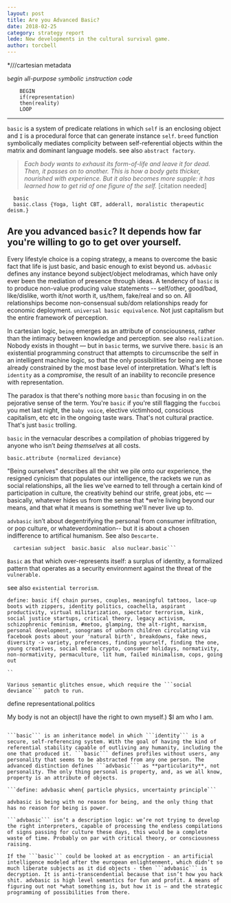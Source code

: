 ```yaml
---
layout: post
title: Are you Advanced Basic? 
date: 2018-02-25
category: strategy report
lede: New developments in the cultural survival game. 
author: torcbell
---
```


*///cartesian metadata


```b```*egin* ```a```*ll-purpose* ```s```*ymbolic* ```i```*nstruction* ```c```*ode* 

```   
    BEGIN 
    if(representation)
    then(reality) 
    LOOP 
```
------------------------------------------------------------------------------------------------------------------------------



```basic``` is a system of predicate relations in which ```self``` is an enclosing object and ````I```` is a procedural force that can generate instance ````self````.  ```breed``` function symbolically mediates complicity between self-referential objects within the matrix and dominant language models. see also ```abstract factory```. 

> *Each body wants to exhaust its form-of-life and leave it for dead. Then, it passes on to another. This is how a
body gets thicker, nourished with experience. But it also becomes more supple: it has learned how to get rid of one
figure of the self.* [citation needed]

```
  basic
  basic.class {Yoga, light CBT, adderall, moralistic therapeutic deism.}
  ``` 
  ## Are you advanced ```basic```? It depends how far you're willing to go to get over yourself. 

Every lifestyle choice is a coping strategy, a means to overcome the basic fact that life is just basic, and basic enough to exist beyond us.  ```advbasic``` defines any instance beyond subject/object melodramas, which have only ever been the mediation of presence through ideas. A tendency of ```basic``` is to produce non-value producing value statements -- self/other, good/bad, like/dislike, worth it/not worth it, us/them, fake/real and so on.  All relationships become non-consensual sub/dom relationships ready for economic deployment. ```universal basic equivalence```. Not just capitalism but the entire framework of perception. 

In cartesian logic, ```being``` emerges as an attribute of consciousness, rather than the intimacy between knowledge and perception. see also ```realization```.  Nobody exists in thought — but in ```basic``` terms, we survive there. ```basic``` is an existential programming construct that attempts to circumscribe the self in an intelligent machine logic, so that the only possibilities for being are those already constrained by the most base level of interpretation. What's left is ```identity``` as a *compromise*, the result of an inability to reconcile presence with representation. 

The paradox is that there's nothing more ```basic``` than focusing in on the pejorative sense of the term. You're ```basic``` if you're still flagging the ```fuccboi``` you met last night, the ```baby voice```, elective victimhood, conscious capitalism, etc etc in the ongoing taste wars. That's not cultural practice. That's just ```basic``` trolling. 

```basic``` in the vernacular describes a compilation of phobias triggered by anyone who isn’t *being themselves* at all costs. 

```basic.attribute {normalized deviance}```

"Being ourselves" describes all the shit we pile onto our experience, the resigned cynicism that populates our intelligence, the rackets we run as social relationships, all the lies we've earned to tell through a certain kind of participation in culture, the creativity behind our strife, great jobs, etc — basically, whatever hides us from the sense that *we’re living beyond our means, and that what it means is something we'll never live up to.  

```advbasic``` isn’t about degentrifying the personal from consumer infiltration, or pop culture, or whateverdomination-- but it is about a chosen indifference to artifical humanism. See also ```Descarte.``` 

``` Create object 
  cartesian subject  basic.basic  also nuclear.basic``` 
```

```Basic``` as that which over-represents itself: a surplus of identity, a formalized pattern that operates as a security environment against the threat of the ```vulnerable.``` 

see also ```existential terrorism```. 

```
define: basic if{ chain purses, couples, meaningful tattoos, lace-up boots with zippers, identity politics, coachella, aspirant productivity, virtual militarization, spectator terrorism, kink, social justice startups, critical theory, legacy activism, schizophrenic feminism, #metoo, glamping, the alt-right, marxism, personal development, sonograms of unborn children circulating via facebook posts about your 'natural birth', breakdowns, fake news, diversity -> variety, preferences, finding yourself, finding the one, young creatives, social media crypto, consumer holidays, normativity, non-normativity, permaculture, lit hum, failed minimalism, cops, going out 

``

Various semantic glitches ensue, which require the ```social deviance``` patch to run. 

```
define representational.politics 

My body is not an object(I have the right to own myself.)
  $I am who I am. 
  
```

```basic``` is an inheritance model in which ```identity``` is a secure, self-referencing system. With the goal of having the kind of referential stability capable of outliving any humanity, including the one that produced it. ```basic``` defines profiles without users, any personality that seems to be abstracted from any one person. The advanced distinction defines ```advbasic``` as **particularity**, not personality. The only thing personal is property, and, as we all know, property is an attribute of objects. 

```define: advbasic when{ particle physics, uncertainty principle```

advbasic is being with no reason for being, and the only thing that has no reason for being is power.

```advbasic``` isn’t a description logic: we’re not trying to develop the right interpreters, capable of processing the endless compilations of signs passing for culture these days, this would be a complete waste of time. Probably on par with critical theory, or consciousness raising. 

If the ```basic``` could be looked at as encryption - an artificial intelligence modeled after the european enlightenment, which didn’t so much liberate subjects as it did objects - then ```advbasic``` is decryption. It is anti-transcendential because that isn’t how you hack shit. advbasic is high level semantics for fun and profit. A means of figuring out not *what something is, but how it is — and the strategic programming of possibilities from there. 




